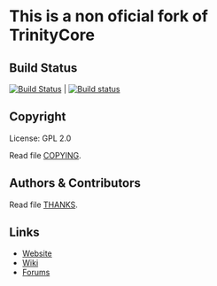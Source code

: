 # This is a non oficial fork of TrinityCore

## Build Status

[![Build Status](https://travis-ci.org/JorTurFer/Sirion.svg?branch=master)](https://travis-ci.org/JorTurFer/Sirion) | [![Build status](https://ci.appveyor.com/api/projects/status/9ym7q4ghsx1v25oq/branch/master?svg=true)](https://ci.appveyor.com/project/kabestrus/sirion/branch/master)


## Copyright

License: GPL 2.0

Read file [COPYING](COPYING).


## Authors &amp; Contributors

Read file [THANKS](THANKS).


## Links

* [Website](https://www.trinitycore.org)
* [Wiki](https://www.trinitycore.info)
* [Forums](https://community.trinitycore.org)
